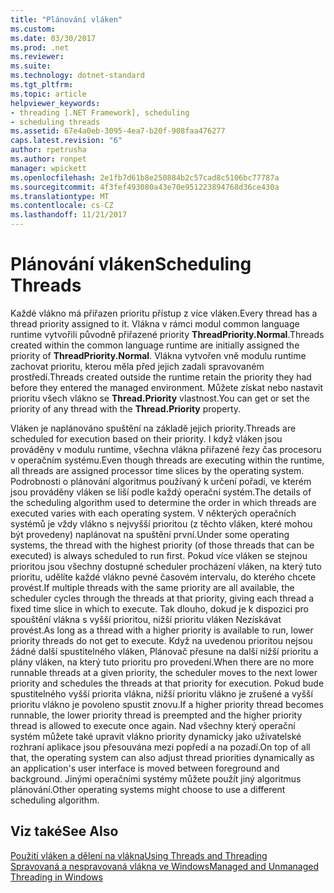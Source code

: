 ```yaml
---
title: "Plánování vláken"
ms.custom: 
ms.date: 03/30/2017
ms.prod: .net
ms.reviewer: 
ms.suite: 
ms.technology: dotnet-standard
ms.tgt_pltfrm: 
ms.topic: article
helpviewer_keywords:
- threading [.NET Framework], scheduling
- scheduling threads
ms.assetid: 67e4a0eb-3095-4ea7-b20f-908faa476277
caps.latest.revision: "6"
author: rpetrusha
ms.author: ronpet
manager: wpickett
ms.openlocfilehash: 2e1fb7d61b8e250884b2c57cad8c5106bc77787a
ms.sourcegitcommit: 4f3fef493080a43e70e951223894768d36ce430a
ms.translationtype: MT
ms.contentlocale: cs-CZ
ms.lasthandoff: 11/21/2017
---
```

# <a name="scheduling-threads"></a><span data-ttu-id="c170e-102">Plánování vláken</span><span class="sxs-lookup"><span data-stu-id="c170e-102">Scheduling Threads</span></span>
<span data-ttu-id="c170e-103">Každé vlákno má přiřazen prioritu přístup z více vláken.</span><span class="sxs-lookup"><span data-stu-id="c170e-103">Every thread has a thread priority assigned to it.</span></span> <span data-ttu-id="c170e-104">Vlákna v rámci modul common language runtime vytvořili původně přiřazené priority **ThreadPriority.Normal**.</span><span class="sxs-lookup"><span data-stu-id="c170e-104">Threads created within the common language runtime are initially assigned the priority of **ThreadPriority.Normal**.</span></span> <span data-ttu-id="c170e-105">Vlákna vytvořen vně modulu runtime zachovat prioritu, kterou měla před jejich zadali spravovaném prostředí.</span><span class="sxs-lookup"><span data-stu-id="c170e-105">Threads created outside the runtime retain the priority they had before they entered the managed environment.</span></span> <span data-ttu-id="c170e-106">Můžete získat nebo nastavit prioritu všech vlákno se **Thread.Priority** vlastnost.</span><span class="sxs-lookup"><span data-stu-id="c170e-106">You can get or set the priority of any thread with the **Thread.Priority** property.</span></span>  
  
 <span data-ttu-id="c170e-107">Vláken je naplánováno spuštění na základě jejich priority.</span><span class="sxs-lookup"><span data-stu-id="c170e-107">Threads are scheduled for execution based on their priority.</span></span> <span data-ttu-id="c170e-108">I když vláken jsou prováděny v modulu runtime, všechna vlákna přiřazené řezy čas procesoru v operačním systému.</span><span class="sxs-lookup"><span data-stu-id="c170e-108">Even though threads are executing within the runtime, all threads are assigned processor time slices by the operating system.</span></span> <span data-ttu-id="c170e-109">Podrobnosti o plánování algoritmus používaný k určení pořadí, ve kterém jsou prováděny vláken se liší podle každý operační systém.</span><span class="sxs-lookup"><span data-stu-id="c170e-109">The details of the scheduling algorithm used to determine the order in which threads are executed varies with each operating system.</span></span> <span data-ttu-id="c170e-110">V některých operačních systémů je vždy vlákno s nejvyšší prioritou (z těchto vláken, které mohou být provedeny) naplánovat na spuštění první.</span><span class="sxs-lookup"><span data-stu-id="c170e-110">Under some operating systems, the thread with the highest priority (of those threads that can be executed) is always scheduled to run first.</span></span> <span data-ttu-id="c170e-111">Pokud více vláken se stejnou prioritou jsou všechny dostupné scheduler procházení vláken, na který tuto prioritu, udělíte každé vlákno pevné časovém intervalu, do kterého chcete provést.</span><span class="sxs-lookup"><span data-stu-id="c170e-111">If multiple threads with the same priority are all available, the scheduler cycles through the threads at that priority, giving each thread a fixed time slice in which to execute.</span></span> <span data-ttu-id="c170e-112">Tak dlouho, dokud je k dispozici pro spouštění vlákna s vyšší prioritou, nižší prioritu vláken Nezískávat provést.</span><span class="sxs-lookup"><span data-stu-id="c170e-112">As long as a thread with a higher priority is available to run, lower priority threads do not get to execute.</span></span> <span data-ttu-id="c170e-113">Když na uvedenou prioritou nejsou žádné další spustitelného vláken, Plánovač přesune na další nižší prioritu a plány vláken, na který tuto prioritu pro provedení.</span><span class="sxs-lookup"><span data-stu-id="c170e-113">When there are no more runnable threads at a given priority, the scheduler moves to the next lower priority and schedules the threads at that priority for execution.</span></span> <span data-ttu-id="c170e-114">Pokud bude spustitelného vyšší priorita vlákna, nižší prioritu vlákno je zrušené a vyšší prioritu vlákno je povoleno spustit znovu.</span><span class="sxs-lookup"><span data-stu-id="c170e-114">If a higher priority thread becomes runnable, the lower priority thread is preempted and the higher priority thread is allowed to execute once again.</span></span> <span data-ttu-id="c170e-115">Nad všechny který operační systém můžete také upravit vlákno priority dynamicky jako uživatelské rozhraní aplikace jsou přesouvána mezi popředí a na pozadí.</span><span class="sxs-lookup"><span data-stu-id="c170e-115">On top of all that, the operating system can also adjust thread priorities dynamically as an application's user interface is moved between foreground and background.</span></span> <span data-ttu-id="c170e-116">Jinými operačními systémy můžete použít jiný algoritmus plánování.</span><span class="sxs-lookup"><span data-stu-id="c170e-116">Other operating systems might choose to use a different scheduling algorithm.</span></span>  
  
## <a name="see-also"></a><span data-ttu-id="c170e-117">Viz také</span><span class="sxs-lookup"><span data-stu-id="c170e-117">See Also</span></span>  
 [<span data-ttu-id="c170e-118">Použití vláken a dělení na vlákna</span><span class="sxs-lookup"><span data-stu-id="c170e-118">Using Threads and Threading</span></span>](../../../docs/standard/threading/using-threads-and-threading.md)  
 [<span data-ttu-id="c170e-119">Spravovaná a nespravovaná vlákna ve Windows</span><span class="sxs-lookup"><span data-stu-id="c170e-119">Managed and Unmanaged Threading in Windows</span></span>](../../../docs/standard/threading/managed-and-unmanaged-threading-in-windows.md)
